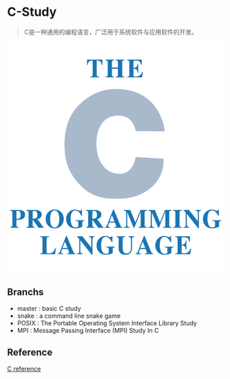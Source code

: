 # C-Study
> C是一种通用的编程语言，广泛用于系统软件与应用软件的开发。

![C_(programming_language)](./docs/The_C_Programming_Language_logo.svg.png)

## Branchs

+ master : basic C study
+ snake  : a command line snake game
+ POSIX  : The Portable Operating System Interface Library Study
+ MPI    : Message Passing Interface (MPI) Study In C

## Reference

[C reference](http://en.cppreference.com/w/c)
